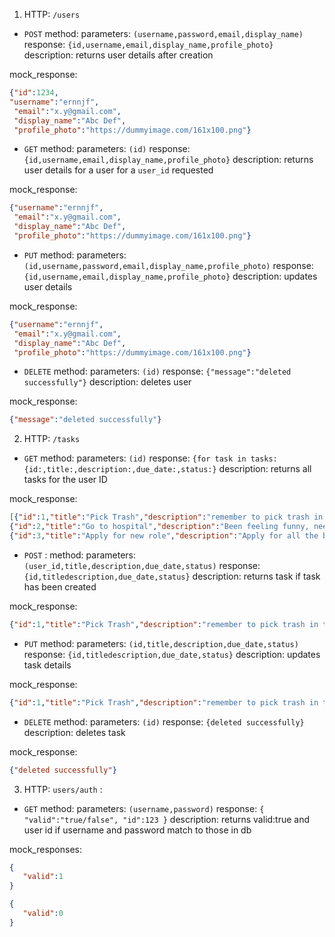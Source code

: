1.  HTTP: `/users` 

- `POST` method: parameters: `(username,password,email,display_name)` response: `{id,username,email,display_name,profile_photo}` description: returns user details after creation

mock_response:
```json
{"id":1234,
"username":"ernnjf",
 "email":"x.y@gmail.com",
 "display_name":"Abc Def",
 "profile_photo":"https://dummyimage.com/161x100.png"}
```


- `GET` method:  parameters: `(id)` response: `{id,username,email,display_name,profile_photo}` description: returns user details for a user for a `user_id` requested

mock_response:
```json
{"username":"ernnjf",
 "email":"x.y@gmail.com",
 "display_name":"Abc Def",
 "profile_photo":"https://dummyimage.com/161x100.png"}
 ```

- `PUT` method: parameters: `(id,username,password,email,display_name,profile_photo)` response: `{id,username,email,display_name,profile_photo}` description: updates user details

mock_response:
```json
{"username":"ernnjf",
 "email":"x.y@gmail.com",
 "display_name":"Abc Def",
 "profile_photo":"https://dummyimage.com/161x100.png"}
```

- `DELETE` method: parameters: `(id)` response: `{"message":"deleted successfully"}` description: deletes user

mock_response:
```json
{"message":"deleted successfully"}
```


2. HTTP: `/tasks`

- `GET` method: parameters: `(id)` response: `{for task in tasks:{id:,title:,description:,due_date:,status:}` description: returns all tasks for the user ID

mock_response:
```json
[{"id":1,"title":"Pick Trash","description":"remember to pick trash in the backyard","due_date":"7/14/2021","status":"created"},
{"id":2,"title":"Go to hospital","description":"Been feeling funny, need to go to doctor's appointment","due_date":"3/20/2021","status":"done"},
{"id":3,"title":"Apply for new role","description":"Apply for all the bookmarked roles I did last week","due_date":"4/23/2021","status":"progress"}]
```

- `POST`  : method: parameters: `(user_id,title,description,due_date,status)` response: `{id,titledescription,due_date,status}` description: returns task if task has been created 

mock_response:
```json
{"id":1,"title":"Pick Trash","description":"remember to pick trash in the backyard","due_date":"7/14/2021","status":"created"}
```

- `PUT` method: parameters: `(id,title,description,due_date,status)` response: `{id,titledescription,due_date,status}` description: updates task details

mock_response:
```json
{"id":1,"title":"Pick Trash","description":"remember to pick trash in the backyard","due_date":"7/14/2021","status":"created"}
```

- `DELETE` method: parameters: `(id)` response: `{deleted successfully}` description: deletes task

mock_response:
```json
{"deleted successfully"}
```



3. HTTP: `users/auth` : 
- `GET` method: parameters: `(username,password)` response: `{
   "valid":"true/false",
   "id":123
}` description: returns valid:true and user id if username and password match to those in db

mock_responses:
```json
{
   "valid":1
}
```
```json
{
   "valid":0
}
```

